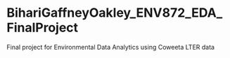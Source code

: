 # BihariGaffneyOakley_ENV872_EDA_FinalProject
Final project for Environmental Data Analytics using Coweeta LTER data
